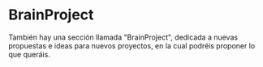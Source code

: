 # BrainProject
También hay una sección llamada "BrainProject", dedicada a nuevas propuestas e ideas para nuevos proyectos, en la cual podréis proponer lo que queráis.

